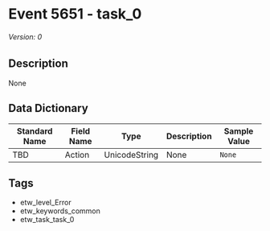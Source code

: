 # Event 5651 - task_0
###### Version: 0

## Description
None

## Data Dictionary
|Standard Name|Field Name|Type|Description|Sample Value|
|---|---|---|---|---|
|TBD|Action|UnicodeString|None|`None`|

## Tags
* etw_level_Error
* etw_keywords_common
* etw_task_task_0